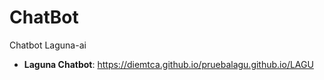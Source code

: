 # ChatBot

Chatbot Laguna-ai

- **Laguna Chatbot**: https://diemtca.github.io/pruebalagu.github.io/LAGU
